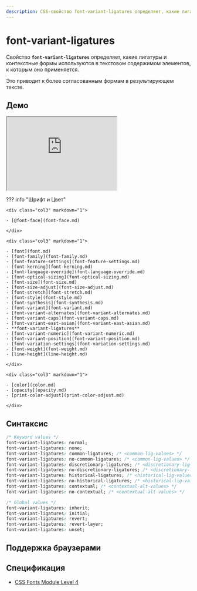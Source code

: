 ```yaml
---
description: CSS-свойство font-variant-ligatures определяет, какие лигатуры и контекстные формы используются в текстовом содержимом элементов, к которым оно применяется. Это приводит к более согласованным формам в результирующем тексте.
---
```


# font-variant-ligatures

Свойство **`font-variant-ligatures`** определяет, какие лигатуры и контекстные формы используются в текстовом содержимом элементов, к которым оно применяется.

Это приводит к более согласованным формам в результирующем тексте.

## Демо

<iframe class="interactive is-default-height" height="200" src="https://interactive-examples.mdn.mozilla.net/pages/css/font-variant-ligatures.html" title="MDN Web Docs Interactive Example" loading="lazy" data-readystate="complete"></iframe>

??? info "Шрифт и Цвет"

    <div class="col3" markdown="1">

    - [@font-face](font-face.md)

    </div>

    <div class="col3" markdown="1">

    - [font](font.md)
    - [font-family](font-family.md)
    - [font-feature-settings](font-feature-settings.md)
    - [font-kerning](font-kerning.md)
    - [font-language-override](font-language-override.md)
    - [font-optical-sizing](font-optical-sizing.md)
    - [font-size](font-size.md)
    - [font-size-adjust](font-size-adjust.md)
    - [font-stretch](font-stretch.md)
    - [font-style](font-style.md)
    - [font-synthesis](font-synthesis.md)
    - [font-variant](font-variant.md)
    - [font-variant-alternates](font-variant-alternates.md)
    - [font-variant-caps](font-variant-caps.md)
    - [font-variant-east-asian](font-variant-east-asian.md)
    - **font-variant-ligatures**
    - [font-variant-numeric](font-variant-numeric.md)
    - [font-variant-position](font-variant-position.md)
    - [font-variation-settings](font-variation-settings.md)
    - [font-weight](font-weight.md)
    - [line-height](line-height.md)

    </div>

    <div class="col3" markdown="1">

    - [color](color.md)
    - [opacity](opacity.md)
    - [print-color-adjust](print-color-adjust.md)

    </div>

## Синтаксис

```css
/* Keyword values */
font-variant-ligatures: normal;
font-variant-ligatures: none;
font-variant-ligatures: common-ligatures; /* <common-lig-values> */
font-variant-ligatures: no-common-ligatures; /* <common-lig-values> */
font-variant-ligatures: discretionary-ligatures; /* <discretionary-lig-values> */
font-variant-ligatures: no-discretionary-ligatures; /* <discretionary-lig-values> */
font-variant-ligatures: historical-ligatures; /* <historical-lig-values> */
font-variant-ligatures: no-historical-ligatures; /* <historical-lig-values> */
font-variant-ligatures: contextual; /* <contextual-alt-values> */
font-variant-ligatures: no-contextual; /* <contextual-alt-values> */

/* Global values */
font-variant-ligatures: inherit;
font-variant-ligatures: initial;
font-variant-ligatures: revert;
font-variant-ligatures: revert-layer;
font-variant-ligatures: unset;
```

## Поддержка браузерами

<p class="ciu_embed" data-feature="mdn-css__properties__font-variant-ligatures" data-periods="future_1,current,past_1,past_2" data-accessible-colours="false"></p>

## Спецификация

- [CSS Fonts Module Level 4](https://w3c.github.io/csswg-drafts/css-fonts/#font-variant-ligatures-prop)
